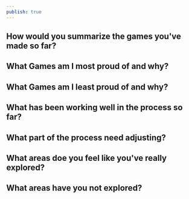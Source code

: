 ```yaml
---
publish: true
---
```

## How would you summarize the games you've made so far?

## What Games am I most proud of and why?

## What Games am I least proud of and why?

## What has been working well in the process so far?

## What part of the process need adjusting?

## What areas doe you feel like you've really explored?

## What areas have you not explored?

